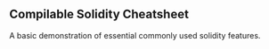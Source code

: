 ## Compilable Solidity Cheatsheet 

A basic demonstration of essential commonly used solidity features.